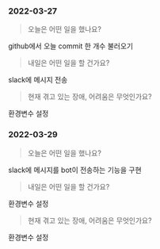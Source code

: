 ### 2022-03-27
> 오늘은 어떤 일을 했나요?

github에서 오늘 commit 한 개수 불러오기
<br/>
> 내일은 어떤 일을 할 건가요?

slack에 메시지 전송
> 현재 겪고 있는 장애, 어려움은 무엇인가요?

환경변수 설정

### 2022-03-29
> 오늘은 어떤 일을 했나요?

slack에 메시지를 bot이 전송하는 기능을 구현
> 내일은 어떤 일을 할 건가요?

환경변수 설정
> 현재 겪고 있는 장애, 어려움은 무엇인가요?

환경변수 설정
